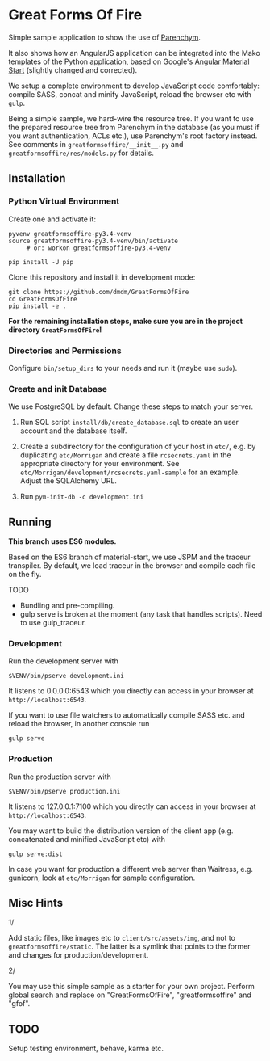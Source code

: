 Great Forms Of Fire
===================

Simple sample application to show the use of [Parenchym](https://github.com/dmdm/Parenchym).

It also shows how an AngularJS application can be integrated into the Mako
templates of the Python application, based on Google's [Angular Material Start](https://github.com/angular/material-start)
(slightly changed and corrected).

We setup a complete environment to develop JavaScript code
comfortably: compile SASS, concat and minify JavaScript, reload the browser etc
with ``gulp``.

Being a simple sample, we hard-wire the resource tree. If you want to use the
prepared resource tree from Parenchym in the database (as you must if you want
authentication, ACLs etc.), use Parenchym's root factory instead. See comments
in ``greatformsoffire/__init__.py`` and ``greatformsoffire/res/models.py`` for
details.


Installation
------------

### Python Virtual Environment

Create one and activate it:

    pyvenv greatformsoffire-py3.4-venv
    source greatformsoffire-py3.4-venv/bin/activate
         # or: workon greatformsoffire-py3.4-venv

    pip install -U pip

Clone this repository and install it in development mode:

    git clone https://github.com/dmdm/GreatFormsOfFire
    cd GreatFormsOfFire
    pip install -e .

**For the remaining installation steps, make sure you are in the project
directory ``GreatFormsOfFire``!**

### Directories and Permissions

Configure ``bin/setup_dirs`` to your needs and run it (maybe use ``sudo``).


### Create and init Database

We use PostgreSQL by default. Change these steps to match your server.

1. Run SQL script ``install/db/create_database.sql`` to create an user account
   and the database itself.

1. Create a subdirectory for the configuration of your host in ``etc/``, e.g.
   by duplicating ``etc/Morrigan`` and create a file ``rcsecrets.yaml`` in the
   appropriate directory for your environment. See ``etc/Morrigan/development/rcsecrets.yaml-sample``
   for an example. Adjust the SQLAlchemy URL.

1. Run ``pym-init-db -c development.ini``


Running
-------

**This branch uses ES6 modules.**

Based on the ES6 branch of material-start, we use JSPM and the traceur
transpiler. By default, we load traceur in the browser and compile each file
on the fly.

TODO

- Bundling and pre-compiling.
- gulp serve is broken at the moment (any task that handles scripts). Need to
  use gulp_traceur.

### Development

Run the development server with

    $VENV/bin/pserve development.ini

It listens to 0.0.0.0:6543 which you directly can access in your browser at
`http://localhost:6543`.

If you want to use file watchers to automatically compile SASS etc. and reload
the browser, in another console run

    gulp serve


### Production

Run the production server with

    $VENV/bin/pserve production.ini

It listens to 127.0.0.1:7100 which you directly can access in your browser at
`http://localhost:6543`.

You may want to build the distribution version of the client app (e.g.
concatenated and minified JavaScript etc) with

    gulp serve:dist

In case you want for production a different web server than Waitress, e.g.
gunicorn, look at `etc/Morrigan` for sample configuration.


Misc Hints
----------

1/

Add static files, like images etc to ``client/src/assets/img``, and not to
``greatformsoffire/static``. The latter is a symlink that points to the former
and changes for production/development.

2/

You may use this simple sample as a starter for your own project. Perform
global search and replace on "GreatFormsOfFire", "greatformsoffire" and "gfof".


TODO
----

Setup testing environment, behave, karma etc.
